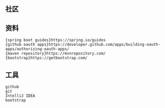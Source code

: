 ## 社区

## 资料
    {spring boot guides}https://spring.io/guides
    {github oauth apps}https://developer.github.com/apps/building-oauth-apps/authorizing-oauth-apps/
    {maven repository}https://mvnrepository.com/
    {bootstrap}https://getbootstrap.com/
## 工具
    github
    git
    IntelliJ IDEA
    bootstrap